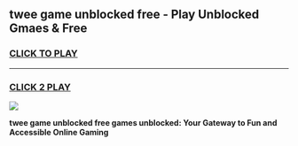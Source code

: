 
## twee game unblocked free - Play Unblocked Gmaes & Free
<h3>
<a href="https://premium.freeplayer.one?title=twee_game_unblocked_free&ref=20F">CLICK TO PLAY</a></h3>
<hr>

<h3>
<a href="https://premium.freeplayer.one?title=twee_game_unblocked_free&ref=20F">CLICK 2 PLAY</a>
  
</h3>

<a href="https://premium.freeplayer.one?title=twee_game_unblocked_free&ref=20F/"><img src="https://clearcache.store/games.png"></a>


**twee game unblocked free games unblocked: Your Gateway to Fun and Accessible Online Gaming**
